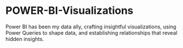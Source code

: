 # POWER-BI-Visualizations
Power BI has been my data ally, crafting insightful visualizations, using Power Queries to shape data, and establishing relationships that reveal hidden insights.

